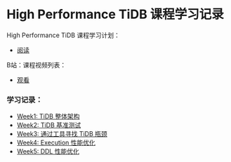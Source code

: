 # High Performance TiDB 课程学习记录

High Performance TiDB 课程学习计划：

- [阅读](https://docs.qq.com/sheet/DSlBwS3VCb01kTnZw?tab=BB08J2)

B站：课程视频列表：

- [观看](https://space.bilibili.com/86485707?spm_id_from=333.788.b_765f7570696e666f.2)

### 学习记录：

- [Week1: TiDB 整体架构](Week1/homework.md)
- [Week2: TiDB 基准测试  ](Week2/study_record.md)
- [Week3: 通过工具寻找 TiDB 瓶颈](Week3/study_record.md)
- [Week4: Execution 性能优化](Week4/study_record.md)
- [Week5: DDL 性能优化  ](Week5/study_record.md)